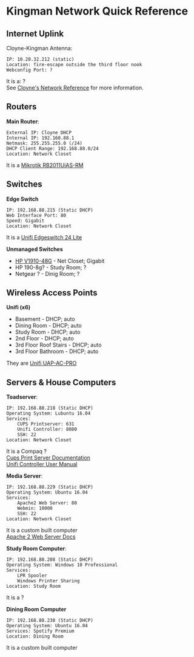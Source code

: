 # Kingman Network Quick Reference

## Internet Uplink

Cloyne-Kingman Antenna:

	IP: 10.20.32.212 (static)
	Location: fire-escape outside the third floor nook
    Webconfig Port: ?
    
It is a: ?  
See [Cloyne's Network Reference](https://github.com/cloyne/network/) for more information.

## Routers

__Main Router__:

	External IP: Cloyne DHCP
    Internal IP: 192.168.88.1
    Netmask: 255.255.255.0 (/24)
    DHCP Client Range: 192.168.88.0/24
    Location: Network Closet
    
It is a [	Mikrotik RB2011UiAS-RM](https://mikrotik.com/product/RB2011UiAS-RM)

## Switches

__Edge Switch__

	IP: 192.168.88.215 (Static DHCP)
    Web Interface Port: 80
    Speed: Gigabit
    Location: Network Closet
    
It is a [Unifi Edgeswitch 24 Lite](https://dl.ubnt.com/datasheets/edgemax/EdgeSwitch_Lite_DS.pdf)

__Unmanaged Switches__

- [HP V1910-48G](http://www.fiberopticshare.com/hp-v1910-48g-je009a-switch-solution.html) - Net Closet; Gigabit
- HP 190-8g? - Study Room; ?
- Netgear ? - Dinig Room; ?

## Wireless Access Points

__Unifi (x6)__

- Basement - DHCP; auto
- Dining Room - DHCP; auto
- Study Room - DHCP; auto
- 2nd Floor - DHCP; auto
- 3rd Floor Roof Stairs - DHCP; auto
- 3rd Floor Bathroom - DHCP; auto

They are [Unifi UAP-AC-PRO](https://dl.ubnt.com/datasheets/unifi/UniFi_AC_APs_DS.pdf)

## Servers & House Computers

__Toadserver__:

	IP: 192.168.88.218 (Static DHCP)
    Operating System: Lubuntu 16.04
    Services:
    	CUPS Printserver: 631
        Unifi Controller: 8080
        SSH: 22
    Location: Network Closet
 It is a Compaq ?  
 [Cups Print Server Documentation](https://help.ubuntu.com/lts/serverguide/cups.html.en)  
 [Unifi Controller User Manual](https://dl.ubnt.com/guides/UniFi/UniFi_Controller_V5_UG.pdf)
 
 __Media Server__:
 
 	IP: 192.168.88.229 (Static DHCP)
    Operating System: Ubuntu 16.04
    Services:
    	Apache2 Web Server: 80
        Webmin: 10000
        SSH: 22
    Location: Network Closet

It is a custom built computer  
[Apache 2 Web Server Docs](https://httpd.apache.org/docs/2.4/)

__Study Room Computer__:

	IP: 192.168.88.208 (Static DHCP)
    Operating System: Windows 10 Professional
    Services:
    	LPR Spooler
        Windows Printer Sharing
    Location: Study Room
    
It is a ?

__Dining Room Computer__

	IP: 192.168.88.238 (Static DHCP)
    Operating System: Ubuntu 16.04
    Services: Spotify Premium
    Location: Dining Room

It is a custom built computer